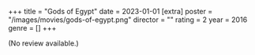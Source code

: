 +++
title = "Gods of Egypt"
date = 2023-01-01
[extra]
poster = "/images/movies/gods-of-egypt.png"
director = ""
rating = 2
year = 2016
genre = []
+++

(No review available.)
